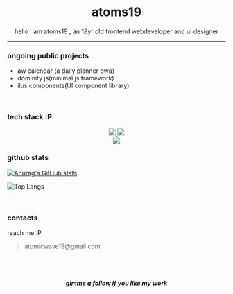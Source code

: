 <H1 align=center >atoms19</H1>
<p align=center >hello I am atoms19 , an 18yr old frontend webdeveloper and ui designer</p>
<hr>
<h3>ongoing public projects</h3>
<ul>
<li>aw calendar (a daily planner pwa)</li>
<li>dominity js(minimal js framework)</li>
<li>ilus components(UI component library)</li>
</ul>

<br>

<h3>tech stack :P</h3>
<p align="center">
  <a href="#">
    <img src="https://skillicons.dev/icons?i=nextjs,react,svelte,tailwind,vercel,postgres,typescript" />
  </a>
<a href="#">
    <img src="https://skillicons.dev/icons?i=html,css,javascript,nodejs,express,vite,bootstrap" />
  </a>
<a href="#">
  <br>
    <img src="https://skillicons.dev/icons?i=bash,c,assembly,python,java" />
  </a>
</p>

<h3>github stats</h3>
<p align="left">

<!--<img src="https://github-readme-streak-stats.herokuapp.com/?user=atoms19&theme=transparent&title_color=8c77d1" >-->

[![Anurag's GitHub stats](https://github-readme-stats.vercel.app/api?username=atoms19&show_icons=true&theme=transparent&title_color=8c77d1)](https://github.com/atoms19/)

![Top Langs](https://github-readme-stats.vercel.app/api/top-langs/?username=atoms19&layout=compact&theme=synthwave&bg_color=00000000)
</p>


<br>
<h3>contacts</h3>
<p>reach me :P 
<blockquote>atomicwave19@gmail.com</blockquote>


</p>
<br><br>
<h5 align="center">gimme a follow if you like my work</h5>



